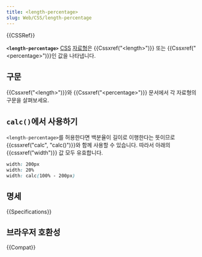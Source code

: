 ```yaml
---
title: <length-percentage>
slug: Web/CSS/length-percentage
---
```

{{CSSRef}}

**`<length-percentage>`** [CSS](/ko/docs/Web/CSS) [자료형](/ko/docs/Web/CSS/CSS_Types)은 {{Cssxref("&lt;length&gt;")}} 또는 {{Cssxref("&lt;percentage&gt;")}}인 값을 나타냅니다.

## 구문

{{Cssxref("&lt;length&gt;")}}와 {{Cssxref("&lt;percentage&gt;")}} 문서에서 각 자료형의 구문을 살펴보세요.

## `calc()`에서 사용하기

`<length-percentage>`를 허용한다면 백분율이 길이로 이행한다는 뜻이므로 {{cssxref("calc", "calc()")}}와 함께 사용할 수 있습니다. 따라서 아래의 {{cssxref("width")}} 값 모두 유효합니다.

```css
width: 200px
width: 20%
width: calc(100% - 200px)
```

## 명세

{{Specifications}}

## 브라우저 호환성

{{Compat}}
